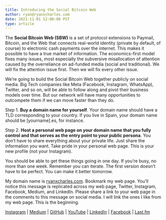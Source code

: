 ```yaml
---
title: Introducing the Social Bitcoin Web
author: ryan@ryanxcharles.com
date: 2021-11-01 12:00:00 PST
type: article
---
```


The **Social Bitcoin Web (SBW)** is a set of protocol extensions to Paymail, Bitcoin, and the Web that connects real-world identity (private by default, of course) to electronic cash payments over the internet. This makes it possible to have a true market of information. The economics-first model fixes many issues, most especially the subversive misallocation of attention caused by the overreliance on ad-funded media (social and traditional). We will fix the attention issue first. Then we will fix every other issue.

We’re going to build the Social Bitcoin Web together publicly on social media. Big Tech companies like Meta (Facebook, Instagram, WhatsApp), Twitter, and so on, will be able to follow along and pivot their business models over time. But our network will have many opportunities to outcompete them if we can move faster than they do.

Step 1. **Buy a domain name for yourself**. Your domain name should have a TLD corresponding to your country. If you live in Spain, your domain name should be [yourname].es, for instance.

Step 2. **Host a personal web page on your domain name that you fully control and that serves as the entry point to your public persona**. You don’t have to share everything about your private life. Just share the information you want. Take pride in your personal web page. This is your new profile (not your Instagram).

You should be able to get these things going in one day. If you’re busy, no more than one week. Remember you can iterate. The first version doesn’t have to be perfect. You can make it better tomorrow.

My domain name is [ryanxcharles.com](https://www.ryanxcharles.com/). Bookmark my web page. You’ll notice this message is replicated across my web page, Twitter, Instagram, Facebook, Medium, and LinkedIn. Please share a link to your web page in the comments to this message on social media. I will link the ones I like from my web page. This is the beginning.

[Instagram](https://instagram.com/ryan_x_charles) | [Medium](https://medium.com/@ryanxcharles) | [GitHub](https://github.com/ryanxcharles) | [YouTube](https://www.youtube.com/user/ryanxcharles/) | [LinkedIn](https://www.linkedin.com/in/ryanxcharles) | [Facebook](https://www.facebook.com/ryanxcharles) | [Last.fm](http://www.last.fm/user/ryancarnated)